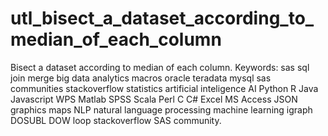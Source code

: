 # utl_bisect_a_dataset_according_to_median_of_each_column
Bisect a dataset according to median of each column.  Keywords: sas sql join merge big data analytics macros oracle teradata mysql sas communities stackoverflow statistics artificial inteligence AI Python R Java Javascript WPS Matlab SPSS Scala Perl C C# Excel MS Access JSON graphics maps NLP natural language processing machine learning igraph DOSUBL DOW loop stackoverflow SAS community.
